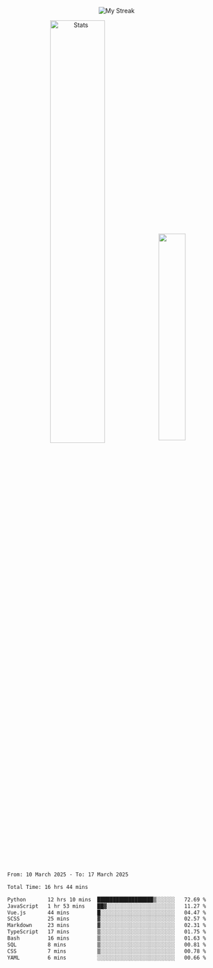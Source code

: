 <p align="center">
<picture>
  <source media="(prefers-color-scheme: dark)" srcset="http://github-readme-streak-stats.herokuapp.com?user=semolik&theme=dark&hide_border=true&background=DD272700">
  <img alt="My Streak" src="http://github-readme-streak-stats.herokuapp.com?user=semolik&hide_border=true">
</picture>
</p>
<div align="center">
  <picture>
    <source media="(prefers-color-scheme: dark)" srcset="https://github-readme-stats.vercel.app/api?username=semolik&show_icons=true&bg_color=DD272700&hide_border=true&theme=dark">
        <img alt="Stats" src="https://github-readme-stats.vercel.app/api?username=semolik&show_icons=true&bg_color=DD272700&hide_border=true" width="50%" >
  </picture>
  <sup>
  <picture>
  <source media="(prefers-color-scheme: dark)" srcset="https://github-readme-stats.vercel.app/api/top-langs/?username=semolik&layout=compact&hide_border=true&bg_color=DD272700&theme=dark">
  <img src="https://github-readme-stats.vercel.app/api/top-langs/?username=semolik&layout=compact&hide_border=true" width="35%" />
  </picture>
  </sup>
</div>
<!--START_SECTION:waka-->

```txt
From: 10 March 2025 - To: 17 March 2025

Total Time: 16 hrs 44 mins

Python       12 hrs 10 mins  ██████████████████▒░░░░░░   72.69 %
JavaScript   1 hr 53 mins    ██▓░░░░░░░░░░░░░░░░░░░░░░   11.27 %
Vue.js       44 mins         █░░░░░░░░░░░░░░░░░░░░░░░░   04.47 %
SCSS         25 mins         ▓░░░░░░░░░░░░░░░░░░░░░░░░   02.57 %
Markdown     23 mins         ▓░░░░░░░░░░░░░░░░░░░░░░░░   02.31 %
TypeScript   17 mins         ▒░░░░░░░░░░░░░░░░░░░░░░░░   01.75 %
Bash         16 mins         ▒░░░░░░░░░░░░░░░░░░░░░░░░   01.63 %
SQL          8 mins          ▒░░░░░░░░░░░░░░░░░░░░░░░░   00.81 %
CSS          7 mins          ▒░░░░░░░░░░░░░░░░░░░░░░░░   00.78 %
YAML         6 mins          ░░░░░░░░░░░░░░░░░░░░░░░░░   00.66 %
```

<!--END_SECTION:waka-->

